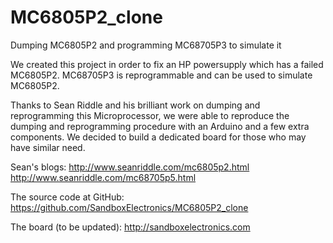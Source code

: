 # MC6805P2_clone
Dumping MC6805P2 and programming MC68705P3 to simulate it

We created this project in order to fix an HP powersupply which has a failed MC6805P2. 
MC68705P3 is reprogrammable and can be used to simulate MC6805P2.

Thanks to Sean Riddle and his brilliant work on dumping and reprogramming this
Microprocessor, we were able to reproduce the dumping and reprogramming procedure
with an Arduino and a few extra components. We decided to build a dedicated board 
for those who may have similar need.

Sean's blogs:
http://www.seanriddle.com/mc6805p2.html
http://www.seanriddle.com/mc68705p5.html

The source code at GitHub:
https://github.com/SandboxElectronics/MC6805P2_clone

The board (to be updated):
http://sandboxelectronics.com

